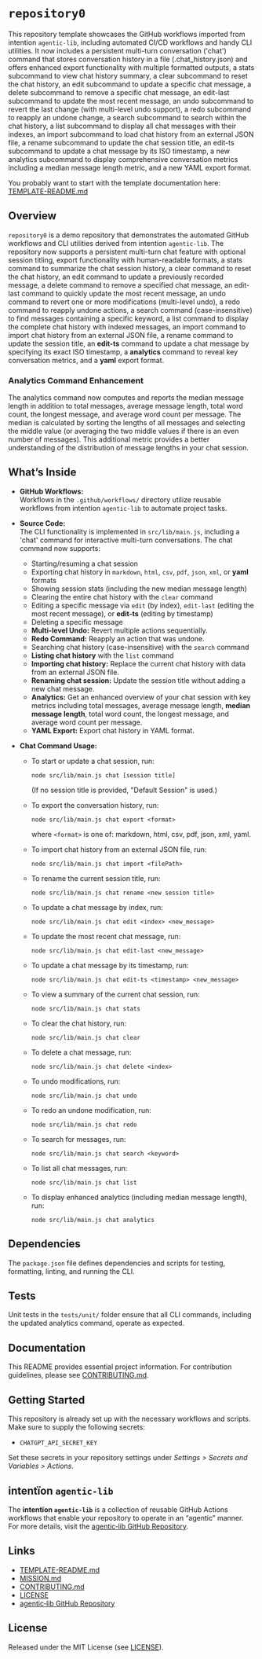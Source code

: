 # `repository0`

This repository template showcases the GitHub workflows imported from intention `agentic‑lib`, including automated CI/CD workflows and handy CLI utilities. It now includes a persistent multi-turn conversation ('chat') command that stores conversation history in a file (.chat_history.json) and offers enhanced export functionality with multiple formatted outputs, a stats subcommand to view chat history summary, a clear subcommand to reset the chat history, an edit subcommand to update a specific chat message, a delete subcommand to remove a specific chat message, an edit-last subcommand to update the most recent message, an undo subcommand to revert the last change (with multi-level undo support), a redo subcommand to reapply an undone change, a search subcommand to search within the chat history, a list subcommand to display all chat messages with their indexes, an import subcommand to load chat history from an external JSON file, a rename subcommand to update the chat session title, an edit-ts subcommand to update a chat message by its ISO timestamp, a new analytics subcommand to display comprehensive conversation metrics including a median message length metric, and a new YAML export format.

You probably want to start with the template documentation here: [TEMPLATE-README.md](https://github.com/xn-intenton-z2a/agentic‑lib/blob/main/TEMPLATE-README.md)

## Overview
`repository0` is a demo repository that demonstrates the automated GitHub workflows and CLI utilities derived from intention `agentic‑lib`. The repository now supports a persistent multi-turn chat feature with optional session titling, export functionality with human-readable formats, a stats command to summarize the chat session history, a clear command to reset the chat history, an edit command to update a previously recorded message, a delete command to remove a specified chat message, an edit-last command to quickly update the most recent message, an undo command to revert one or more modifications (multi-level undo), a redo command to reapply undone actions, a search command (case-insensitive) to find messages containing a specific keyword, a list command to display the complete chat history with indexed messages, an import command to import chat history from an external JSON file, a rename command to update the session title, an **edit-ts** command to update a chat message by specifying its exact ISO timestamp, a **analytics** command to reveal key conversation metrics, and a **yaml** export format.

### Analytics Command Enhancement
The analytics command now computes and reports the median message length in addition to total messages, average message length, total word count, the longest message, and average word count per message. The median is calculated by sorting the lengths of all messages and selecting the middle value (or averaging the two middle values if there is an even number of messages). This additional metric provides a better understanding of the distribution of message lengths in your chat session.

## What’s Inside

- **GitHub Workflows:**  
  Workflows in the `.github/workflows/` directory utilize reusable workflows from intention `agentic‑lib` to automate project tasks.

- **Source Code:**  
  The CLI functionality is implemented in `src/lib/main.js`, including a 'chat' command for interactive multi-turn conversations. The chat command now supports:
  - Starting/resuming a chat session
  - Exporting chat history in `markdown`, `html`, `csv`, `pdf`, `json`, `xml`, or **yaml** formats
  - Showing session stats (including the new median message length)
  - Clearing the entire chat history with the `clear` command
  - Editing a specific message via `edit` (by index), `edit-last` (editing the most recent message), or **edit-ts** (editing by timestamp)
  - Deleting a specific message
  - **Multi-level Undo:** Revert multiple actions sequentially.
  - **Redo Command:** Reapply an action that was undone.
  - Searching chat history (case-insensitive) with the `search` command
  - **Listing chat history** with the `list` command
  - **Importing chat history:** Replace the current chat history with data from an external JSON file.
  - **Renaming chat session:** Update the session title without adding a new chat message.
  - **Analytics:** Get an enhanced overview of your chat session with key metrics including total messages, average message length, **median message length**, total word count, the longest message, and average word count per message.
  - **YAML Export:** Export chat history in YAML format.

- **Chat Command Usage:**

  - To start or update a chat session, run:
    ```
    node src/lib/main.js chat [session title]
    ```
    (If no session title is provided, "Default Session" is used.)

  - To export the conversation history, run:
    ```
    node src/lib/main.js chat export <format>
    ```
    where `<format>` is one of: markdown, html, csv, pdf, json, xml, yaml.

  - To import chat history from an external JSON file, run:
    ```
    node src/lib/main.js chat import <filePath>
    ```

  - To rename the current session title, run:
    ```
    node src/lib/main.js chat rename <new session title>
    ```

  - To update a chat message by index, run:
    ```
    node src/lib/main.js chat edit <index> <new_message>
    ```

  - To update the most recent chat message, run:
    ```
    node src/lib/main.js chat edit-last <new_message>
    ```

  - To update a chat message by its timestamp, run:
    ```
    node src/lib/main.js chat edit-ts <timestamp> <new_message>
    ```

  - To view a summary of the current chat session, run:
    ```
    node src/lib/main.js chat stats
    ```

  - To clear the chat history, run:
    ```
    node src/lib/main.js chat clear
    ```

  - To delete a chat message, run:
    ```
    node src/lib/main.js chat delete <index>
    ```

  - To undo modifications, run:
    ```
    node src/lib/main.js chat undo
    ```

  - To redo an undone modification, run:
    ```
    node src/lib/main.js chat redo
    ```

  - To search for messages, run:
    ```
    node src/lib/main.js chat search <keyword>
    ```

  - To list all chat messages, run:
    ```
    node src/lib/main.js chat list
    ```

  - To display enhanced analytics (including median message length), run:
    ```
    node src/lib/main.js chat analytics
    ```

## Dependencies
The `package.json` file defines dependencies and scripts for testing, formatting, linting, and running the CLI.

## Tests
Unit tests in the `tests/unit/` folder ensure that all CLI commands, including the updated analytics command, operate as expected.

## Documentation
This README provides essential project information. For contribution guidelines, please see [CONTRIBUTING.md](./CONTRIBUTING.md).

## Getting Started

This repository is already set up with the necessary workflows and scripts. Make sure to supply the following secrets:
- `CHATGPT_API_SECRET_KEY`

Set these secrets in your repository settings under *Settings > Secrets and Variables > Actions*.

## intentïon `agentic‑lib`

The **intentïon `agentic‑lib`** is a collection of reusable GitHub Actions workflows that enable your repository to operate in an “agentic” manner. For more details, visit the [agentic‑lib GitHub Repository](https://github.com/xn-intenton-z2a/agentic-lib).

## Links

- [TEMPLATE-README.md](https://github.com/xn-intenton-z2a/agentic‑lib/blob/main/TEMPLATE-README.md)
- [MISSION.md](./MISSION.md)
- [CONTRIBUTING.md](./CONTRIBUTING.md)
- [LICENSE](./LICENSE)
- [agentic‑lib GitHub Repository](https://github.com/xn-intenton-z2a/agentic-lib)

## License

Released under the MIT License (see [LICENSE](./LICENSE)).
